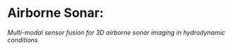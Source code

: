 # Airborne Sonar: 
_Multi-modal sensor fusion for 3D airborne sonar imaging in hydrodynamic conditions_

